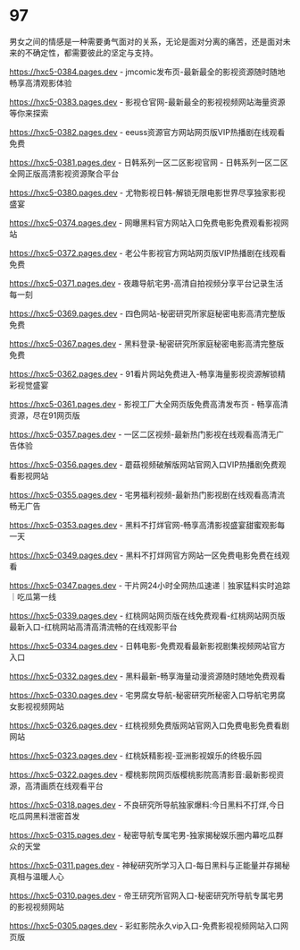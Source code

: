 # 97
男女之间的情感是一种需要勇气面对的关系，无论是面对分离的痛苦，还是面对未来的不确定性，都需要彼此的坚定与支持。

https://hxc5-0384.pages.dev - jmcomic发布页-最新最全的影视资源随时随地畅享高清观影体验

https://hxc5-0383.pages.dev - 影视仓官网-最新最全的影视视频网站海量资源等你来探索

https://hxc5-0382.pages.dev - eeuss资源官方网站网页版VIP热播剧在线观看免费

https://hxc5-0381.pages.dev - 日韩系列一区二区影视官网 - 日韩系列一区二区全网正版高清影视资源聚合平台

https://hxc5-0380.pages.dev - 尤物影视日韩-解锁无限电影世界尽享独家影视盛宴

https://hxc5-0374.pages.dev - 网曝黑料官方网站入口免费电影免费观看影视网站

https://hxc5-0372.pages.dev - 老公牛影视官方网站网页版VIP热播剧在线观看免费

https://hxc5-0371.pages.dev - 夜趣导航宅男-高清自拍视频分享平台记录生活每一刻

https://hxc5-0369.pages.dev - 四色网站-秘密研究所家庭秘密电影高清完整版免费

https://hxc5-0367.pages.dev - 黑料登录-秘密研究所家庭秘密电影高清完整版免费

https://hxc5-0362.pages.dev - 91看片网站免费进入-畅享海量影视资源解锁精彩视觉盛宴

https://hxc5-0361.pages.dev - 影视工厂大全网页版免费高清发布页 - 畅享高清资源，尽在91网页版

https://hxc5-0357.pages.dev - 一区二区视频-最新热门影视在线观看高清无广告体验

https://hxc5-0356.pages.dev - 蘑菇视频破解版网站官网入口VIP热播剧免费观看影视网站

https://hxc5-0355.pages.dev - 宅男福利视频-最新热门影视剧在线观看高清流畅无广告

https://hxc5-0353.pages.dev - 黑料不打烊官网-畅享高清影视盛宴甜蜜观影每一天

https://hxc5-0349.pages.dev - 黑料不打烊网官方网站一区免费电影免费在线观看

https://hxc5-0347.pages.dev - 干片网24小时全网热瓜速递｜独家猛料实时追踪｜吃瓜第一线

https://hxc5-0339.pages.dev - 红桃网站网页版在线免费观看-红桃网站网页版最新入口-红桃网站高清高清流畅的在线观影平台

https://hxc5-0334.pages.dev - 日韩电影-免费观看最新影视剧集视频网站官方入口

https://hxc5-0332.pages.dev - 黑料最新-畅享海量动漫资源随时随地免费观看

https://hxc5-0330.pages.dev - 宅男腐女导航-秘密研究所秘密入口导航宅男腐女影视视频网站

https://hxc5-0326.pages.dev - 红桃视频免费版网站官网入口免费电影免费看剧网站

https://hxc5-0323.pages.dev - 红桃妖精影视-亚洲影视娱乐的终极乐园

https://hxc5-0322.pages.dev - 樱桃影院网页版樱桃影院高清影音:最新影视资源，高清画质在线观看平台

https://hxc5-0318.pages.dev - 不良研究所导航独家爆料:今日黑料不打烊,今日吃瓜网黑料泄密首发

https://hxc5-0315.pages.dev - 秘密导航专属宅男-独家揭秘娱乐圈内幕吃瓜群众的天堂

https://hxc5-0311.pages.dev - 神秘研究所学习入口-每日黑料与正能量并存揭秘真相与温暖人心

https://hxc5-0310.pages.dev - 帝王研究所官网入口-秘密研究所导航专属宅男的影视视频网站

https://hxc5-0305.pages.dev - 彩虹影院永久vip入口-免费影视视频网站入口网页版
